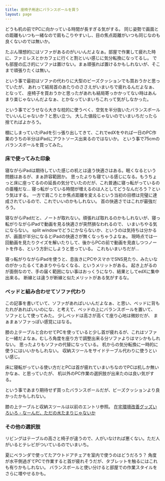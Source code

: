 ```yaml
---
title: 座椅子用途にバランスボールを買う
layout: page
---
```

どうも机の前でPCに向かっている時間が長すぎる気がする。
同じ姿勢で画面との距離もいつも一緒なので肩もこりやすいし、目の焦点距離がいつも同じなのも良くないのでは無いか。

たぶん理想的にはソファがあるのがいいんだよなぁ。部屋で作業して疲れた時に、ファミレスとかカフェに行くと割といい感じに気分転換になってるし。
でも部屋の広さ的にソファは置けない。まぁ頑張れば置けるかもしれないが、そこまで頑張りたくは無い。

という事で最初はソファの代わりに大型のビーズクッションでも買おうかと思っていたが、
あれって結局首のあたりのささえがいまいちで疲れるんだよなぁ、となって、
座椅子を買おうかと思ったがあれも結局寄っかかってない時はあんまり楽じゃないんだよなぁ、とかなっていまいちこれって気がしなかった。

という事でどうせなら大きな枕的に使うべく、空気を半分抜いたバランスボールでいいんじゃないか？と思い立つ。
大した値段じゃないのでいまいちだったら捨てればよかろう。

棚にしまっていたiPadを引っ張り出してきて、これでedXをやれば一日のPC作業のうちの半分はiPadにアウトソース出来るのではないか。
という事で75cmのバランスボールを買ってみた。

### 床で使ってみた印象

寝ながらiPadは期待していた感じの机とは違う快適さはある。眠くなるという問題はあるが、まぁ許容範囲か。
思ったよりも寝ている感じになる。もうちょっと床に座ってるのの延長の気分でいたのだが、これ普通に寝っ転がっているのの亜種だな…
寝っ転がっている時間が増えるのは人としてどうなんだろう？という気はする。
一方で肩こりとか焦点距離を変えるという当初の目標は完璧に達成されているので、これでいいのかもしれない。
首の快適さではこれが最強だろう。

寝ながらiPadだと、ノートが取れない。頑張れば取れるのかもしれないが、寝っ転がりながらiPadで動画を見る快適さが突然損なわれるので、
いまいちやる気にならない。
split windowでどうにかならないか、というのは気持ちは分かるが、画面が半分になるとiPadの快適さが無くなっちゃうよなぁ。
現時点では一回動画を見たりクイズを解いたりして、後からPCの前で動画を見直しつつノートを作る、という方針にしようと思っている。
これもいまいちだが…

寝っ転がりながらiPadを使うと、息抜きにPCやスマホでSNS見たり、みたいなのがかったるくてあまりやらなくなる、というメリットがある。
起き上がるのが面倒なので、手の届く範囲にない事はおっくうになり、結果としてedXに集中出来る。
断線とは違うが断線と似たメリットがある気がするな。

### ベッドと組み合わせてソファ代わり

この記事を書いていて、ソファがあればいいんだよなぁ、と思い、ベッドに背もたれがあればいいのにな、と考えて、ベッドの上にバランスボールを置いて、
ソファとして使ってみた。
少しベッドは高さが高くて座り心地は微妙だが、
まぁまぁソファっぽい感覚にはなる。

膝の上テーブルと合わせてPCを使っていると少し首が疲れるが、これはソファと一緒だよなぁ。むしろ角度を座り方で調整出来る分ソファよりはマシかもしれない。
思ったよりもソファの代替になっている。
机からの気分転換に一時的に使うにはいいかもしれない。
収納スツールをサイドテーブル代わりに使うといい感じ。

床に寝転がっている使い方だとPCは首が疲れていまいちなのでPCは机しか無いかなぁ、と思っていたが、
机以外のPC作業の選択肢が出来たのは良い気がする。

という事であまり期待せず買ったバランスボールだが、ビーズクッションより良かったかもしれない。

膝の上テーブルと収納スツールは以前のエントリ参照。 [在宅環境改善グッズいろいろ - なーんだ、ただの水たまりじゃないか](https://karino2.github.io/2020/05/20/improvehouselife.html)

### その他の選択肢

リビングはテーブルの高さと椅子が違うので、人がいなければ悪くない。ただ人がいるとテレビがついているのでいまいち。

夏にベランダで使ってたアウトドアチェアを室内で使うのはどうだろう？
角度が水平側過ぎてPCで作業すると首が疲れそうだが、タブレットを触るにはこれも有りかもしれない。
バランスボールと使い分けると部屋での作業スタイルをさらに増やせるかも。
